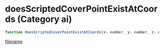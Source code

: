 # doesScriptedCoverPointExistAtCoords (Category ai)

```js
function doesScriptedCoverPointExistAtCoords(x: number, y: number, z: number): boolean
```

[filename](doesScriptedCoverPointExistAtCoords_m.md ':include')